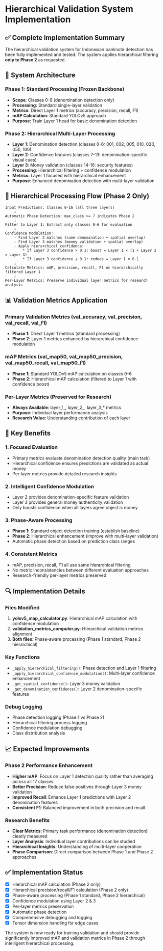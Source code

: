 # Hierarchical Validation System Implementation

## ✅ Complete Implementation Summary

The hierarchical validation system for Indonesian banknote detection has been fully implemented and tested. The system applies hierarchical filtering **only to Phase 2** as requested.

## 🎯 System Architecture

### Phase 1: Standard Processing (Frozen Backbone)
- **Scope**: Classes 0-6 (denomination detection only)
- **Processing**: Standard single-layer validation
- **Metrics**: Direct Layer 1 metrics (accuracy, precision, recall, F1)
- **mAP Calculation**: Standard YOLOv5 approach
- **Purpose**: Train Layer 1 head for basic denomination detection

### Phase 2: Hierarchical Multi-Layer Processing
- **Layer 1**: Denomination detection (classes 0-6: 001, 002, 005, 010, 020, 050, 100)
- **Layer 2**: Confidence features (classes 7-13: denomination-specific visual cues)
- **Layer 3**: Money validation (classes 14-16: security features)
- **Processing**: Hierarchical filtering + confidence modulation
- **Metrics**: Layer 1 focused with hierarchical enhancement
- **Purpose**: Enhanced denomination detection with multi-layer validation

## 🔧 Hierarchical Processing Flow (Phase 2 Only)

```
Input Predictions: Classes 0-16 (all three layers)
    ↓
Automatic Phase Detection: max_class >= 7 indicates Phase 2
    ↓
Filter to Layer 1: Extract only classes 0-6 for evaluation
    ↓
Confidence Modulation:
    - Find Layer 2 matches (same denomination + spatial overlap)
    - Find Layer 3 matches (money validation + spatial overlap)
    - Apply hierarchical confidence:
        * If Layer 3 confidence > 0.1: boost = Layer 1 × (1 + Layer 2 × Layer 3)
        * If Layer 3 confidence ≤ 0.1: reduce = Layer 1 × 0.1
    ↓
Calculate Metrics: mAP, precision, recall, F1 on hierarchically filtered Layer 1
    ↓
Per-Layer Metrics: Preserve individual layer metrics for research analysis
```

## 📊 Validation Metrics Application

### Primary Validation Metrics (val_accuracy, val_precision, val_recall, val_f1)
- **Phase 1**: Direct Layer 1 metrics (standard processing)
- **Phase 2**: Layer 1 metrics enhanced by hierarchical confidence modulation

### mAP Metrics (val_map50, val_map50_precision, val_map50_recall, val_map50_f1)
- **Phase 1**: Standard YOLOv5 mAP calculation on classes 0-6
- **Phase 2**: Hierarchical mAP calculation (filtered to Layer 1 with confidence boost)

### Per-Layer Metrics (Preserved for Research)
- **Always Available**: layer_1_*, layer_2_*, layer_3_* metrics
- **Purpose**: Individual layer performance analysis
- **Research Value**: Understanding contribution of each layer

## 🎯 Key Benefits

### 1. Focused Evaluation
- Primary metrics evaluate denomination detection quality (main task)
- Hierarchical confidence ensures predictions are validated as actual money
- Per-layer metrics provide detailed research insights

### 2. Intelligent Confidence Modulation
- Layer 2 provides denomination-specific feature validation
- Layer 3 provides general money authenticity validation
- Only boosts confidence when all layers agree object is money

### 3. Phase-Aware Processing
- **Phase 1**: Standard object detection training (establish baseline)
- **Phase 2**: Hierarchical enhancement (improve with multi-layer validation)
- Automatic phase detection based on prediction class ranges

### 4. Consistent Metrics
- mAP, precision, recall, F1 all use same hierarchical filtering
- No metric inconsistencies between different evaluation approaches
- Research-friendly per-layer metrics preserved

## 🔍 Implementation Details

### Files Modified
1. **yolov5_map_calculator.py**: Hierarchical mAP calculation with confidence modulation
2. **validation_metrics_computer.py**: Hierarchical validation metrics alignment
3. **Both files**: Phase-aware processing (Phase 1 standard, Phase 2 hierarchical)

### Key Functions
- `_apply_hierarchical_filtering()`: Phase detection and Layer 1 filtering
- `_apply_hierarchical_confidence_modulation()`: Multi-layer confidence enhancement
- `_get_spatial_confidence()`: Layer 3 money validation
- `_get_denomination_confidence()`: Layer 2 denomination-specific features

### Debug Logging
- Phase detection logging (Phase 1 vs Phase 2)
- Hierarchical filtering process logging
- Confidence modulation debugging
- Class distribution analysis

## 📈 Expected Improvements

### Phase 2 Performance Enhancement
- **Higher mAP**: Focus on Layer 1 detection quality rather than averaging across all 17 classes
- **Better Precision**: Reduce false positives through Layer 3 money validation
- **Improved Recall**: Enhance Layer 1 predictions with Layer 2 denomination features
- **Consistent F1**: Balanced improvement in both precision and recall

### Research Benefits
- **Clear Metrics**: Primary task performance (denomination detection) clearly measured
- **Layer Analysis**: Individual layer contributions can be studied
- **Hierarchical Insights**: Understanding of multi-layer cooperation
- **Phase Comparison**: Direct comparison between Phase 1 and Phase 2 approaches

## ✅ Implementation Status

- [x] Hierarchical mAP calculation (Phase 2 only)
- [x] Hierarchical precision/recall/F1 calculation (Phase 2 only)
- [x] Phase-aware processing (Phase 1 standard, Phase 2 hierarchical)
- [x] Confidence modulation using Layer 2 & 3
- [x] Per-layer metrics preservation
- [x] Automatic phase detection
- [x] Comprehensive debugging and logging
- [x] Tensor dimension handling for edge cases

The system is now ready for training validation and should provide significantly improved mAP and validation metrics in Phase 2 through intelligent hierarchical processing.